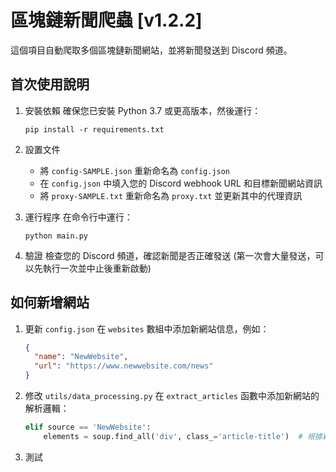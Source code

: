 # 區塊鏈新聞爬蟲 [v1.2.2]

這個項目自動爬取多個區塊鏈新聞網站，並將新聞發送到 Discord 頻道。

## 首次使用說明

1. 安裝依賴
   確保您已安裝 Python 3.7 或更高版本，然後運行：
   ```
   pip install -r requirements.txt
   ```

2. 設置文件
   - 將 `config-SAMPLE.json` 重新命名為 `config.json`
   - 在 `config.json` 中填入您的 Discord webhook URL 和目標新聞網站資訊
   - 將 `proxy-SAMPLE.txt` 重新命名為 `proxy.txt` 並更新其中的代理資訊

3. 運行程序
   在命令行中運行：
   ```
   python main.py
   ```

4. 驗證
   檢查您的 Discord 頻道，確認新聞是否正確發送 (第一次會大量發送，可以先執行一次並中止後重新啟動)

## 如何新增網站

1. 更新 `config.json`
   在 `websites` 數組中添加新網站信息，例如：
   ```json
   {
     "name": "NewWebsite",
     "url": "https://www.newwebsite.com/news"
   }
   ```

2. 修改 `utils/data_processing.py`
   在 `extract_articles` 函數中添加新網站的解析邏輯：
   ```python
   elif source == 'NewWebsite':
       elements = soup.find_all('div', class_='article-title')  # 根據新網站的HTML結構調整
   ```

3. 測試